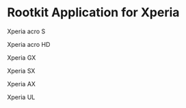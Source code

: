 Rootkit Application for Xperia
=======

Xperia acro S

Xperia acro HD

Xperia GX

Xperia SX

Xperia AX

Xperia UL
